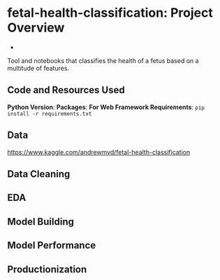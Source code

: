 # fetal-health-classification: Project Overview
-

Tool and notebooks that classifies the health of a fetus based on a multitude of features.
## Code and Resources Used
**Python Version**: 
**Packages**: 
**For Web Framework Requirements**: `pip install -r requirements.txt`

## Data
https://www.kaggle.com/andrewmvd/fetal-health-classification

## Data Cleaning

## EDA

## Model Building

## Model Performance

## Productionization
